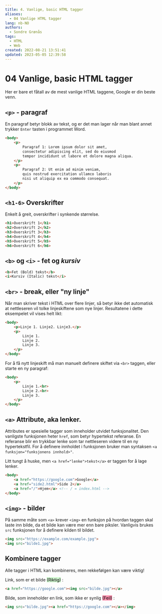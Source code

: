 ```yaml
---
title: 4. Vanlige, basic HTML tagger
aliases: 
  - 04 Vanlige HTML tagger
lang: nb-NO
authors:
  - Sondre Grønås
tags:
  - HTML
  - Web
created: 2022-08-21 13:51:41
updated: 2023-05-05 12:39:58
---
```

# 04 Vanlige, basic HTML tagger
Her er bare et fåtall av de mest vanlige HTML taggene, Google er din beste venn.

## `<p>` - paragraf
En paragraf betyr blokk av tekst, og er det man lager når man blant annet trykker `Enter` tasten i programmet Word.

```html
<body>
	<p>
		Paragraf 1: Lorem ipsum dolor sit amet, 
		consectetur adipiscing elit, sed do eiusmod 
		tempor incididunt ut labore et dolore magna aliqua.
	</p>
	<p>
		Paragraf 2: Ut enim ad minim veniam, 
		quis nostrud exercitation ullamco laboris 
		nisi ut aliquip ex ea commodo consequat.
	</p>
</body>
```

## `<h1-6>` Overskrifter
Enkelt å greit, overskrifter i synkende størrelse.

```html
<h1>Overskrift 1</h1>
<h2>Overskrift 2</h2>
<h3>Overskrift 3</h3>
<h4>Overskrift 4</h4>
<h5>Overskrift 5</h5>
<h6>Overskrift 6</h6>
```

## `<b>` og `<i>` - **fet** og _kursiv_
```html
<b>Fet (Bold) tekst</b>
<i>Kursiv (Italic) tekst</i>
```

## `<br>` - break, eller "ny linje"
Når man skriver tekst i HTML over flere linjer, så betyr ikke det automatisk at nettleseren vil tolke linjeskiftene som nye linjer. Resultatene i dette eksempelet vil vises helt likt:
```html
<body>
	<p>Linje 1. Linje2. Linje3.</p>
	<p>
		Linje 1.
		Linje 2.
		Linje 3.
	</p>
</body>
```

For å få nytt linjeskift må man manuelt definere skiftet via `<br>` taggen, eller starte en ny paragraf:

```html
<body>
	<p>
		Linje 1.<br>
		Linje 2.<br>
		Linje 3.
	</p>
</body>
```

## `<a>` Attribute, aka lenker.
Attributes er spesielle tagger som inneholder utvidet funksjonalitet. Den vanligste funksjonen heter `href`, som betyr hypertekst referanse. En referanse blir en trykkbar lenke som tar nettleseren videre til en ny hypertekstfil. For å definere innholdet i funksjonen bruker man syntaksen `<a funksjon="funksjonens innhold>"`.

Litt tungt å huske, men `<a href="lenke">tekst</a>` er taggen for å lage lenker.

```html
<body>
	<a href="https://google.com">Google</a>
	<a href="side2.html">Side 2</a>
	<a href="/">Hjem</a> <!-- / = index.html -->
</body>
```

## `<img>` - bilder
På samme måte som `<a>` krever `<img>` en funksjon på hvordan taggen skal laste inn bilde, da et bilde kan være mer enn bare piksler. Vanligvis brukes `src` funksjonen for å definere kilden til bildet.

```html
<img src="https://example.com/example.jpg">
<img src="bilde1.jpg">
```

## Kombinere tagger
Alle tagger i HTML kan kombineres, men rekkefølgen kan være viktig!

Link, som er et bilde <mark style="background: #BBFABBA6;">(Riktig)</mark> :

```html
<a href="https://google.com"><img src="bilde.jpg"></a>
```

Bilde, som inneholder en link, som ikke er synlig <mark style="background: #FF5582A6;">(Feil)</mark> :
```html
<img src="bilde.jpg"><a href="https://google.com"></a></img>
```